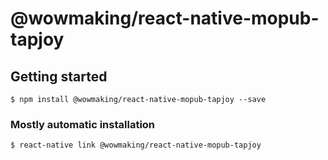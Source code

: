# @wowmaking/react-native-mopub-tapjoy

## Getting started

`$ npm install @wowmaking/react-native-mopub-tapjoy --save`

### Mostly automatic installation

`$ react-native link @wowmaking/react-native-mopub-tapjoy`
